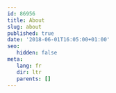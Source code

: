 ```yaml
---
id: 86956
title: About
slug: about
published: true
date: '2018-06-01T16:05:00+01:00'
seo:
   hidden: false
meta:
   lang: fr
   dir: ltr
   parents: []
---
```


